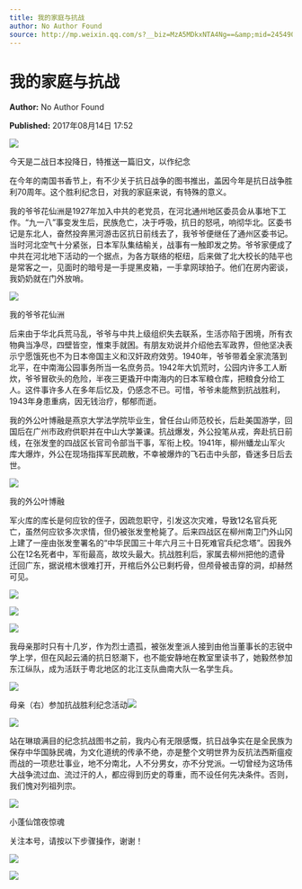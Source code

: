 ```yaml
---
title: 我的家庭与抗战
author: No Author Found
source: http://mp.weixin.qq.com/s?__biz=MzA5MDkxNTA4Ng==&amp;mid=2454906360&amp;idx=1&amp;sn=fa1524992390ed48ab0a6b2ec73cf4c6&amp;chksm=87a22d99b0d5a48f767b98c12accf1919e33ccd1b291e4b3356c0908a16dc9447a0f9b4356e4#rd
---
```


# 我的家庭与抗战

**Author:** No Author Found

**Published:** 2017年08月14日 17:52

![](http://mmbiz.qpic.cn/mmbiz_jpg/PJWG74pLsMY6VjSs8icl92DouG8adAGS0ibIkmicA6dYrXchQel1ic3LTtD572I9r9sbW2tOnBvpibgicAXRcdc4p5aA/0?wx_fmt=jpeg)

今天是二战日本投降日，特推送一篇旧文，以作纪念

在今年的南国书香节上，有不少关于抗日战争的图书推出，盖因今年是抗日战争胜利70周年。这个胜利纪念日，对我的家庭来说，有特殊的意义。

我的爷爷花仙洲是1927年加入中共的老党员，在河北通州地区委员会从事地下工作。“九一八”事变发生后，民族危亡，决于呼吸，抗日的怒吼，响彻华北。区委书记是东北人，奋然投奔黑河游击区抗日前线去了，我爷爷便继任了通州区委书记。当时河北空气十分紧张，日本军队集结榆关，战事有一触即发之势。爷爷家便成了中共在河北地下活动的一个据点，为各方联络的枢纽，后来做了北大校长的陆平也是常客之一，见面时的暗号是一手提黑皮箱，一手拿网球拍子。他们在房内密谈，我奶奶就在门外放哨。

![](http://mmbiz.qpic.cn/mmbiz_jpg/PJWG74pLsMaS7CHyic7WvwIFkibP0z8lSLL3n92zqYJobuW0g8eF5rnqW6ibsVBicmk9KKkicH2LlLdiabryn636RiaIg/0?wx_fmt=jpeg)

我的爷爷花仙洲

后来由于华北兵荒马乱，爷爷与中共上级组织失去联系，生活亦陷于困境，所有衣物典当净尽，四壁皆空，惟束手就困。有朋友劝说并介绍他去军政界，但他坚决表示宁愿饿死也不为日本帝国主义和汉奸政府效劳。1940年，爷爷带着全家流落到北平，在中南海公园事务所当一名庶务员。1942年大饥荒时，公园内许多工人断炊，爷爷冒砍头的危险，半夜三更撬开中南海内的日本军粮仓库，把粮食分给工人。这件事许多人在多年后忆及，仍感念不已。可惜，爷爷未能熬到抗战胜利，1943年身患重病，因无钱治疗，郁郁而逝。

我的外公叶博融是燕京大学法学院毕业生，曾任台山师范校长，后赴美国游学，回国后在广州市政府供职并在中山大学兼课。抗战爆发，外公投笔从戎，奔赴抗日前线，在张发奎的四战区长官司令部当干事，军衔上校。1941年，柳州蟠龙山军火库大爆炸，外公在现场指挥军民疏散，不幸被爆炸的飞石击中头部，昏迷多日后去世。

![](http://mmbiz.qpic.cn/mmbiz_jpg/PJWG74pLsMaS7CHyic7WvwIFkibP0z8lSLelnWBMUXiaiaEKpsPjw3qy605XyAcy4ZRy8yr7qZYjhn1XlBEk7IpGgA/0?wx_fmt=jpeg)

我的外公叶博融

军火库的库长是何应钦的侄子，因疏忽职守，引发这次灾难，导致12名官兵死亡，虽然何应钦多次求情，但仍被张发奎枪毙了。后来四战区在柳州南卫门外山冈上建了一座由张发奎署名的“中华民国三十年六月三十日死难官兵纪念塔”。因我外公在12名死者中，军衔最高，故坟头最大。抗战胜利后，家属去柳州把他的遗骨迁回广东，据说棺木很难打开，开棺后外公已剩朽骨，但颅骨被击穿的洞，却赫然可见。

![](http://mmbiz.qpic.cn/mmbiz_jpg/PJWG74pLsMaS7CHyic7WvwIFkibP0z8lSLqVJ8LdyLRNDt5QNUwuGK9RktOia7ourKKicaSh6ovHfCIMicQeQia91yuQ/0?wx_fmt=jpeg)

![](http://mmbiz.qpic.cn/mmbiz_jpg/PJWG74pLsMaS7CHyic7WvwIFkibP0z8lSLmlD7Cv3tNFd4drczqSKKZNHEWzIcmr1ddUAvOt6tJBAsAs1OCjre4g/0?wx_fmt=jpeg)



![](http://mmbiz.qpic.cn/mmbiz_jpg/PJWG74pLsMaS7CHyic7WvwIFkibP0z8lSLjjk00zxEAvcfExNpaKqToAes7PFN8aEKdXpYSeFvGRg8FbibMa2oTicQ/0?wx_fmt=jpeg)



我母亲那时只有十几岁，作为烈士遗孤，被张发奎派人接到由他当董事长的志锐中学上学，但在风起云涌的抗日怒潮下，也不能安静地在教室里读书了，她毅然参加东江纵队，成为活跃于粤北地区的北江支队曲南大队一名学生兵。

![](http://mmbiz.qpic.cn/mmbiz/z9433rAGTDdSDm2ibHXVoTQTQvqoUmKgrib122LUF6wsF4Xvg7ibLjv7OM9iatUblUicysBvxS5orlvwwJMicT9OxUyQ/0?wx_fmt=png)

母亲（右）参加抗战胜利纪念活动![](http://mmbiz.qpic.cn/mmbiz_jpg/PJWG74pLsMZtznPlsIGXApzkBJ5kicyp5Av2H1ia9kUia9x4X2q9st4pzPKCCFB8kicbtxZjsVaBYZcAkncZnaxg2Q/0?wx_fmt=jpeg)

![](http://mmbiz.qpic.cn/mmbiz/z9433rAGTDdSDm2ibHXVoTQTQvqoUmKgrVq9I9KhibZ9B7Gm5Yz2oCUtLibm2DeF5kd1P9oBhAicvULFUd1PcowGjw/0?wx_fmt=png)



站在琳琅满目的纪念抗战图书之前，我内心有无限感慨，抗日战争实在是全民族为保存中华国脉民魂，为文化道统的传承不绝，亦是整个文明世界为反抗法西斯瘟疫而战的一项悲壮事业，地不分南北，人不分男女，亦不分党派。一切曾经为这场伟大战争流过血、流过汗的人，都应得到历史的尊重，而不设任何先决条件。否则，我们愧对列祖列宗。

![](http://mmbiz.qpic.cn/mmbiz_gif/PJWG74pLsMYf2b50xFTbTsibmjv5gNVOxZegUj8mrKtpuzCpBAYnQw9duHfIcNnUzicicnGUSv4EWPSTRAPvV9g3w/0?wx_fmt=gif)

小蓬仙馆夜惊魂

关注本号，请按以下步骤操作，谢谢！

![](http://mmbiz.qpic.cn/mmbiz_png/PJWG74pLsMbxzxSWsbSxWa401icEeDUWiawxAxbdgTq3LmtribGicfmgEgabFONInhdrQRwY9Y4pmxRGlAoaQAaMDA/640?wx_fmt=png)

![](http://mmbiz.qpic.cn/mmbiz_jpg/PJWG74pLsMbnQpj9pZibKvicR24CHgn6c48N7Bzfr1byTp9Uiauazqra1tXvMM6cLicajGiaXkvkNJTTUw76oXHBvrA/640?wx_fmt=jpeg)



